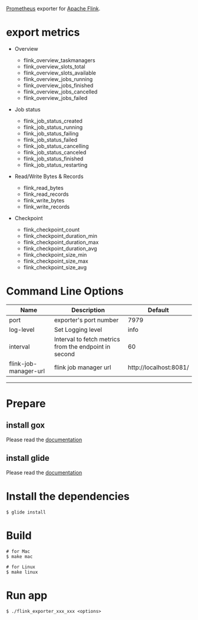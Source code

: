 [Prometheus](https://prometheus.io/) exporter for [Apache Flink](https://flink.apache.org/).

# export metrics

- Overview
  - flink_overview_taskmanagers
  - flink_overview_slots_total
  - flink_overview_slots_available
  - flink_overview_jobs_running
  - flink_overview_jobs_finished
  - flink_overview_jobs_cancelled
  - flink_overview_jobs_failed

- Job status
  - flink_job_status_created
  - flink_job_status_running
  - flink_job_status_failing
  - flink_job_status_failed
  - flink_job_status_cancelling
  - flink_job_status_canceled
  - flink_job_status_finished
  - flink_job_status_restarting

- Read/Write Bytes & Records
  - flink_read_bytes
  - flink_read_records
  - flink_write_bytes
  - flink_write_records

- Checkpoint
  - flink_checkpoint_count
  - flink_checkpoint_duration_min
  - flink_checkpoint_duration_max
  - flink_checkpoint_duration_avg
  - flink_checkpoint_size_min
  - flink_checkpoint_size_max
  - flink_checkpoint_size_avg

# Command Line Options

Name     | Description | Default
---------|-------------|----
port | exporter's port number | 7979
log-level | Set Logging level | info
interval | Interval to fetch metrics from the endpoint in second | 60
flink-job-manager-url | flink job manager url | http://localhost:8081/

---

# Prepare

## install gox

Please read the [documentation](https://github.com/mitchellh/gox)

## install glide

Please read the [documentation](https://github.com/Masterminds/glide)

# Install the dependencies

```
$ glide install
```

# Build

```
# for Mac
$ make mac

# for Linux
$ make linux
```

# Run app

```
$ ./flink_exporter_xxx_xxx <options>
```
